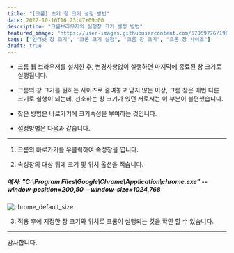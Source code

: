 ```yaml
---
title: "[크롬] 초기 창 크기 설정 방법"
date: 2022-10-16T16:23:47+09:00
description: "크롬브라우저의 실행창 크기 설정 방법"
featured_image: "https://user-images.githubusercontent.com/57059776/196023766-6da3739d-9223-43af-acae-67e4be1dd1e8.jpg"
tags: ["인터넷 창 크기", "크롬 크기 설정", "크롬 창 크기", "크롬 창 사이즈"]
draft: true
---
```


+ 크롬 웹 브라우저를 설치한 후, 변경사항없이 실행하면 마지막에 종료된 창 크기로 실행됩니다.   

+ 크롬의 창 크기를 원하는 사이즈로 줄여놓고 닫지 않는 이상, 크롬 창은 매번 다른 크기로 실행이 되는데, 선호하는 창 크기가 있던 저로서는 이 부분이 불편했습니다.

+ 찾은 방법은 바로가기에 크기속성을 부여하는 것입니다.
      
+ 설정방법은 다음과 같습니다.   

---
1. 크롬의 바로가기를 우클릭하여 속성창을 엽니다.

2. 속성창의 대상 뒤에 크기 및 위치 옵션을 적습니다.   
##### 	예시: "C:\Program Files\Google\Chrome\Application\chrome.exe" --window-position=200,50 --window-size=1024,768   
![chrome_default_size](https://user-images.githubusercontent.com/57059776/196024454-1c7518d6-ea74-4d28-ad78-c00bd7a7315e.png)   

3. 적용 후에 지정한 창 크기와 위치로 크롬이 실행되는 것을 확인 할 수 있습니다.
---

감사합니다.

